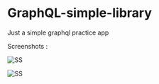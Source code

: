 # GraphQL-simple-library

Just a simple graphql practice app

Screenshots :

![SS](https://i.ibb.co/pbBKZn0/Screenshot-2020-08-08-React-App.png)

![SS](https://i.ibb.co/8988Drw/Screenshot-2020-08-08-React-App-1.png)
